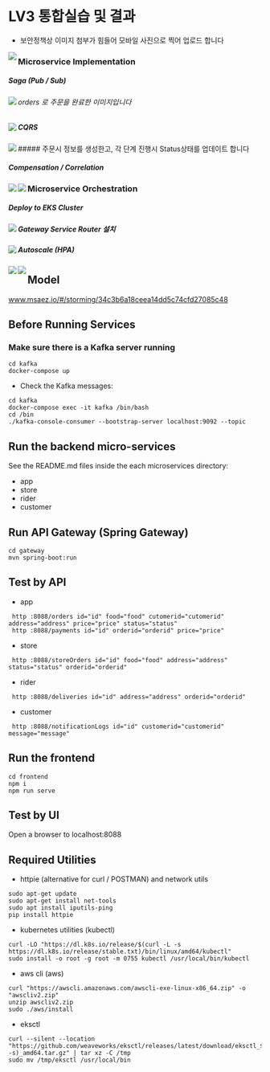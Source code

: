 # LV3 통합실습 및 결과
* 보안정책상 이미지 첨부가 힘들어 모바일 사진으로 찍어 업로드 합니다

<img align="left" src="https://user-images.githubusercontent.com/26244507/219286481-f91bd162-d3f4-43af-b2b3-e45314b95364.jpg">

### Microservice Implementation
##### Saga (Pub / Sub)

<img align="left" src="https://user-images.githubusercontent.com/26244507/219291578-459e8ecc-773b-4dc2-9939-ddd1d91ac6cb.jpg">

###### orders 로 주문을 완료한 이미지입니다
<img align="left" src="https://user-images.githubusercontent.com/26244507/219287024-5e0741ff-5602-4a82-9e50-5a1b36d8d247.jpg">

##### CQRS
<img align="left" src="https://user-images.githubusercontent.com/26244507/219294253-60f02cb2-a4d0-47d5-bcb7-c8e5a4e6bde7.jpg">
##### 주문시 정보를 생성한고, 각 단계 진행시 Status상태를 업데이트 합니다


##### Compensation / Correlation
<img align="left" src="https://user-images.githubusercontent.com/26244507/219295915-345419e6-e472-4937-b426-3b2706289b8f.jpg">

<img align="left" src="https://user-images.githubusercontent.com/26244507/219295915-345419e6-e472-4937-b426-3b2706289b8f.jpg">


### Microservice Orchestration
##### Deploy to EKS Cluster
<img align="left" src="https://user-images.githubusercontent.com/26244507/219284245-c921ed89-930a-4b1b-b9f4-9665fa2b54b9.jpg">

##### Gateway Service Router 설치
<img align="left" src="https://user-images.githubusercontent.com/26244507/219285037-28a4e3e5-6d49-4df3-9d34-15e49ded452a.jpg">

##### Autoscale (HPA)
<img align="left" src="https://user-images.githubusercontent.com/26244507/219285801-e176b84c-442f-4981-a79f-8b2b0abe7129.jpg">
<img align="left" src="https://user-images.githubusercontent.com/26244507/219285859-771acaff-320f-42b9-9486-2ce021992aed.jpg">


# 

## Model
www.msaez.io/#/storming/34c3b6a18ceea14dd5c74cfd27085c48

## Before Running Services
### Make sure there is a Kafka server running
```
cd kafka
docker-compose up
```
- Check the Kafka messages:
```
cd kafka
docker-compose exec -it kafka /bin/bash
cd /bin
./kafka-console-consumer --bootstrap-server localhost:9092 --topic
```

## Run the backend micro-services
See the README.md files inside the each microservices directory:

- app
- store
- rider
- customer


## Run API Gateway (Spring Gateway)
```
cd gateway
mvn spring-boot:run
```

## Test by API
- app
```
 http :8088/orders id="id" food="food" cutomerid="cutomerid" address="address" price="price" status="status" 
 http :8088/payments id="id" orderid="orderid" price="price" 
```
- store
```
 http :8088/storeOrders id="id" food="food" address="address" status="status" orderid="orderid" 
```
- rider
```
 http :8088/deliveries id="id" address="address" orderid="orderid" 
```
- customer
```
 http :8088/notificationLogs id="id" customerid="customerid" message="message" 
```


## Run the frontend
```
cd frontend
npm i
npm run serve
```

## Test by UI
Open a browser to localhost:8088

## Required Utilities

- httpie (alternative for curl / POSTMAN) and network utils
```
sudo apt-get update
sudo apt-get install net-tools
sudo apt install iputils-ping
pip install httpie
```

- kubernetes utilities (kubectl)
```
curl -LO "https://dl.k8s.io/release/$(curl -L -s https://dl.k8s.io/release/stable.txt)/bin/linux/amd64/kubectl"
sudo install -o root -g root -m 0755 kubectl /usr/local/bin/kubectl
```

- aws cli (aws)
```
curl "https://awscli.amazonaws.com/awscli-exe-linux-x86_64.zip" -o "awscliv2.zip"
unzip awscliv2.zip
sudo ./aws/install
```

- eksctl 
```
curl --silent --location "https://github.com/weaveworks/eksctl/releases/latest/download/eksctl_$(uname -s)_amd64.tar.gz" | tar xz -C /tmp
sudo mv /tmp/eksctl /usr/local/bin
```

